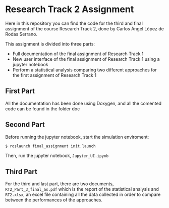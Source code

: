 Research Track 2 Assignment
===========================
Here in this repository you can find the code for the third and final assignment of the 
course Research Track 2, done by Carlos Ángel López de Rodas Serrano.

This assignment is divided into three parts:
* Full documentation of the final assignment of Research Track 1
* New user interface of the final assignment of Research Track 1 using a jupyter notebook
* Perform a statistical analysis comparing two different approaches for the first assignment of Research Track 1

First Part
----------------------
All the documentation has been done using Doxygen, and all the comented code can be found in the folder doc

Second Part
----------------------
Before running the jupyter notebook, start the simulation enviroment:
```bash
$ roslaunch final_assignment init.launch
```
Then, run the jupyter notebook, `Jupyter_UI.ipynb`

Third Part
----------------------
For the third and last part, there are two documents, `RT2_Part_3_final_as.pdf` which
is the report of the statistical analysis and `RT2.xlsx`, an excel file containing all
the data collected in order to compare between the performances of the approaches.
